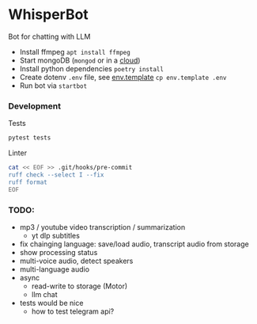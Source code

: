 # WhisperBot

Bot for chatting with LLM

- Install ffmpeg `apt install ffmpeg`
- Start mongoDB (`mongod` or in a [cloud](https://www.mongodb.com/cloud/atlas))
- Install python dependencies `poetry install`
- Create dotenv `.env` file, see [env.template](env.template) `cp env.template .env`
- Run bot via `startbot`


### Development
Tests
```bash
pytest tests
```
Linter
```bash
cat << EOF >> .git/hooks/pre-commit
ruff check --select I --fix
ruff format
EOF
```

### TODO:
 - mp3 / youtube video transcription / summarization
   - yt dlp subtitles
 - fix chainging language: save/load audio, transcript audio from storage
 - show processing status
 - multi-voice audio, detect speakers
 - multi-language audio
 - async
    - read-write to storage (Motor)
    - llm chat
 - tests would be nice
   - how to test telegram api?
